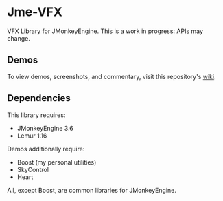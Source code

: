 # Jme-VFX

VFX Library for JMonkeyEngine. This is a work in progress: APIs may change.

## Demos
To view demos, screenshots, and commentary, visit this repository's [wiki](https://github.com/codex128/Jme-VFX/wiki).

## Dependencies
This library requires:
* JMonkeyEngine 3.6
* Lemur 1.16

Demos additionally require:
* Boost (my personal utilities)
* SkyControl
* Heart

All, except Boost, are common libraries for JMonkeyEngine.
